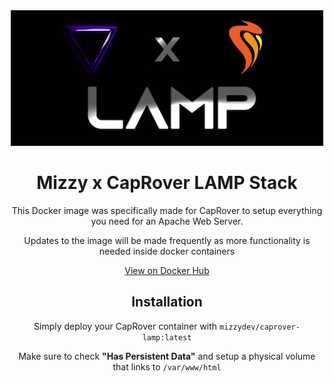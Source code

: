 <div align="center">
  <img src="https://raw.githubusercontent.com/mizzyexists/caprover-lamp-stack/master/MizzyXLampReadMeBanner.jpg" />
  <h1>Mizzy x CapRover LAMP Stack</h1>
  <p>This Docker image was specifically made for CapRover to setup everything you need for an Apache Web Server.</p>
  <p>Updates to the image will be made frequently as more functionality is needed inside docker containers</p>
  <a href="https://hub.docker.com/r/mizzydev/caprover-lamp">View on Docker Hub</a>
  <br/>
  <h2>Installation</h2>
  <p>Simply deploy your CapRover container with <code>mizzydev/caprover-lamp:latest</code></p>
  <p>Make sure to check <strong>"Has Persistent Data"</strong> and setup a physical volume that links to <code>/var/www/html</code></p>
</div>
